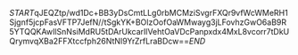 $START$qJEQZtp/wd1Dc+BB3yDsCmtLLg0rbMCMziSvgrFXQr9vfWcWMeRH1Sjgnf5jcpFasVFTP7JefN//tSgkYK+BOlzOofOaWMwayg3jLFovhzGwO6aB9R5YTQQKAwIlSnNsiMdRU5tDArUkcarIlVehtOaVDcPanpxdx4MxL8vcorr7tDkUQrymvqXBa2FFXtccfph26NtNI9YrZrfLraBDcw==$END$